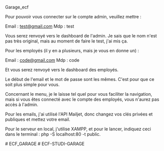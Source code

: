 Garage_ecf


Pour pouvoir vous connecter sur le compte admin, veuillez mettre :

Email : test@gmail.com
Mdp : test

Vous serez renvoyé vers le dashboard de l'admin. Je sais que le nom n'est pas très original, mais au moment de faire le test, j'ai mis ça.

Pour les employés (il y en a plusieurs, mais je vous en donne un) :

Email : code@gmail.com
Mdp : code

Et vous serez renvoyé vers le dashboard des employés.

Le début de l'email et le mot de passe sont les mêmes. C'est pour que ce soit plus simple pour vous.

Concernant le menu, je le laisse tel quel pour vous faciliter la navigation, mais si vous êtes connecté avec le compte des employés, vous n'aurez pas accès à l'admin.

Pour les emails, j'ai utilisé l'API Mailjet, donc changez vos clés privées et publiques et mettez votre email.

Pour le serveur en local, j'utilise XAMPP, et pour le lancer, indiquez ceci dans le terminal : php -S localhost:80 -t public.




#   E C F _ G A R A G E  
 #   E C F - S T U D I - G A R A G E  
 